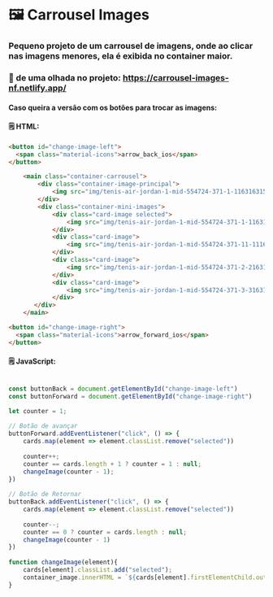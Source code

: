# 🖼️ Carrousel Images

### Pequeno projeto de um carrousel de imagens, onde ao clicar nas imagens menores, ela é exibida no container maior.

### 🔗 de uma olhada no projeto: https://carrousel-images-nf.netlify.app/
#### Caso queira a versão com os botões para trocar as imagens: 

#### 🗒️ HTML:
	
```HTML
<button id="change-image-left">
  <span class="material-icons">arrow_back_ios</span>
</button>

    <main class="container-carrousel">
        <div class="container-image-principal">
            <img src="img/tenis-air-jordan-1-mid-554724-371-1-11631631556.webp">
        </div>    
        <div class="container-mini-images">
            <div class="card-image selected">   
                <img src="img/tenis-air-jordan-1-mid-554724-371-1-11631631556.webp">
            </div>
            <div class="card-image">
                <img src="img/tenis-air-jordan-1-mid-554724-371-11-111631631563.webp">
            </div>
            <div class="card-image">
                <img src="img/tenis-air-jordan-1-mid-554724-371-2-21631631557.webp">
            </div>
            <div class="card-image">
                <img src="img/tenis-air-jordan-1-mid-554724-371-3-31631631558.webp">
            </div>
       </div>
    </main>

<button id="change-image-right">
  <span class="material-icons">arrow_forward_ios</span>
</button>
```

#### 🗒️ JavaScript:

```Javascript

const buttonBack = document.getElementById("change-image-left")
const buttonForward = document.getElementById("change-image-right")

let counter = 1;
 
// Botão de avançar
buttonForward.addEventListener("click", () => {
    cards.map(element => element.classList.remove("selected"))
 
    counter++;
    counter == cards.length + 1 ? counter = 1 : null;
    changeImage(counter - 1);
})
 
// Botão de Retornar
buttonBack.addEventListener("click", () => {
    cards.map(element => element.classList.remove("selected"))
 
    counter--;
    counter == 0 ? counter = cards.length : null;
    changeImage(counter - 1)
})
 
function changeImage(element){
    cards[element].classList.add("selected");
    container_image.innerHTML = `${cards[element].firstElementChild.outerHTML}`
}
```
